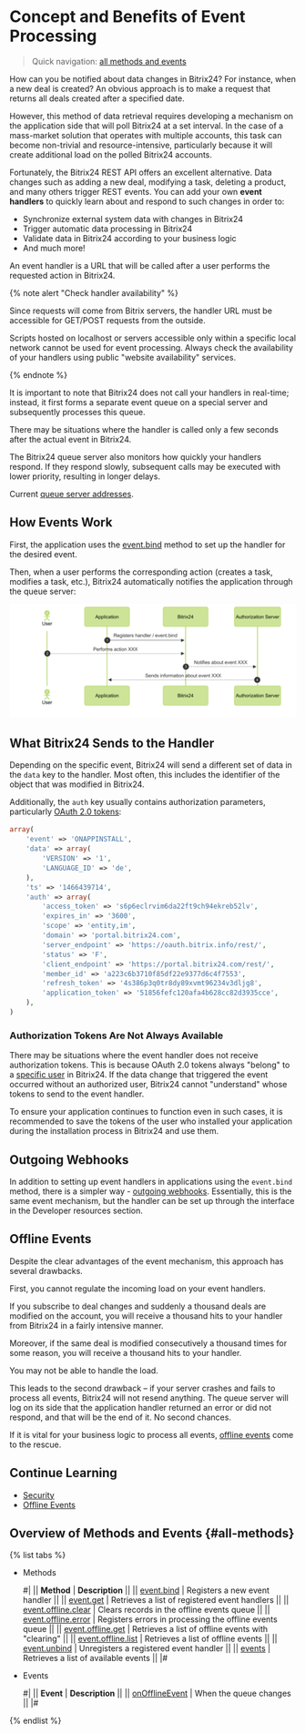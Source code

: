 # Concept and Benefits of Event Processing

> Quick navigation: [all methods and events](#all-methods)

How can you be notified about data changes in Bitrix24? For instance, when a new deal is created? An obvious approach is to make a request that returns all deals created after a specified date.

However, this method of data retrieval requires developing a mechanism on the application side that will poll Bitrix24 at a set interval. In the case of a mass-market solution that operates with multiple accounts, this task can become non-trivial and resource-intensive, particularly because it will create additional load on the polled Bitrix24 accounts.

Fortunately, the Bitrix24 REST API offers an excellent alternative. Data changes such as adding a new deal, modifying a task, deleting a product, and many others trigger REST events. You can add your own **event handlers** to quickly learn about and respond to such changes in order to:

- Synchronize external system data with changes in Bitrix24
- Trigger automatic data processing in Bitrix24
- Validate data in Bitrix24 according to your business logic
- And much more!

An event handler is a URL that will be called after a user performs the requested action in Bitrix24.

{% note alert "Check handler availability" %}

Since requests will come from Bitrix servers, the handler URL must be accessible for GET/POST requests from the outside.

Scripts hosted on localhost or servers accessible only within a specific local network cannot be used for event processing. Always check the availability of your handlers using public "website availability" services.

{% endnote %}

It is important to note that Bitrix24 does not call your handlers in real-time; instead, it first forms a separate event queue on a special server and subsequently processes this queue.

There may be situations where the handler is called only a few seconds after the actual event in Bitrix24.

The Bitrix24 queue server also monitors how quickly your handlers respond. If they respond slowly, subsequent calls may be executed with lower priority, resulting in longer delays.

Current [queue server addresses](../cloud-and-on-premise/network-access.md).

## How Events Work

First, the application uses the [event.bind](event-bind.md) method to set up the handler for the desired event.

Then, when a user performs the corresponding action (creates a task, modifies a task, etc.), Bitrix24 automatically notifies the application through the queue server:

![How Events Work](./_images/how_events_work.png "How Events Work")

## What Bitrix24 Sends to the Handler

Depending on the specific event, Bitrix24 will send a different set of data in the `data` key to the handler. Most often, this includes the identifier of the object that was modified in Bitrix24.

Additionally, the `auth` key usually contains authorization parameters, particularly [OAuth 2.0 tokens](../oauth/index.md):

```php
array(
    'event' => 'ONAPPINSTALL',
    'data' => array(
        'VERSION' => '1',
        'LANGUAGE_ID' => 'de',
    ),
    'ts' => '1466439714',
    'auth' => array(
        'access_token' => 's6p6eclrvim6da22ft9ch94ekreb52lv',
        'expires_in' => '3600',
        'scope' => 'entity,im',
        'domain' => 'portal.bitrix24.com',
        'server_endpoint' => 'https://oauth.bitrix.info/rest/',
        'status' => 'F',
        'client_endpoint' => 'https://portal.bitrix24.com/rest/',
        'member_id' => 'a223c6b3710f85df22e9377d6c4f7553',
        'refresh_token' => '4s386p3q0tr8dy89xvmt96234v3dljg8',
        'application_token' => '51856fefc120afa4b628cc82d3935cce',
    ),
)
```

### Authorization Tokens Are Not Always Available

There may be situations where the event handler does not receive authorization tokens. This is because OAuth 2.0 tokens always "belong" to a [specific user](../oauth/index.md) in Bitrix24. If the data change that triggered the event occurred without an authorized user, Bitrix24 cannot "understand" whose tokens to send to the event handler.

To ensure your application continues to function even in such cases, it is recommended to save the tokens of the user who installed your application during the installation process in Bitrix24 and use them.

## Outgoing Webhooks

In addition to setting up event handlers in applications using the `event.bind` method, there is a simpler way - [outgoing webhooks](../../local-integrations/local-webhooks.md). Essentially, this is the same event mechanism, but the handler can be set up through the interface in the Developer resources section.

## Offline Events

Despite the clear advantages of the event mechanism, this approach has several drawbacks.

First, you cannot regulate the incoming load on your event handlers.

If you subscribe to deal changes and suddenly a thousand deals are modified on the account, you will receive a thousand hits to your handler from Bitrix24 in a fairly intensive manner.

Moreover, if the same deal is modified consecutively a thousand times for some reason, you will receive a thousand hits to your handler.

You may not be able to handle the load.

This leads to the second drawback – if your server crashes and fails to process all events, Bitrix24 will not resend anything. The queue server will log on its side that the application handler returned an error or did not respond, and that will be the end of it. No second chances.

If it is vital for your business logic to process all events, [offline events](offline-events.md) come to the rescue.

## Continue Learning

- [Security](safe-event-handlers.md)
- [Offline Events](offline-events.md)

## Overview of Methods and Events {#all-methods}

{% list tabs %}

- Methods

    #|
    || **Method** | **Description** ||
    || [event.bind](./event-bind.md) | Registers a new event handler ||
    || [event.get](./event-get.md) | Retrieves a list of registered event handlers ||
    || [event.offline.clear](./event-offline-clear.md) | Clears records in the offline events queue ||
    || [event.offline.error](./event-offline-error.md) | Registers errors in processing the offline events queue ||
    || [event.offline.get](./event-offline-get.md) | Retrieves a list of offline events with "clearing" ||
    || [event.offline.list](./event-offline-list.md) | Retrieves a list of offline events ||
    || [event.unbind](./event-unbind.md) | Unregisters a registered event handler ||
    || [events](./events.md) | Retrieves a list of available events ||
    |#

- Events

    #|
    || **Event** | **Description** ||
    || [onOfflineEvent](./on-offline-event.md) | When the queue changes ||
    |#

{% endlist %}